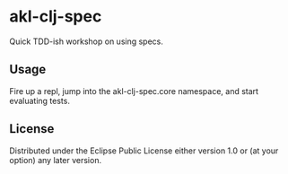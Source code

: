 # akl-clj-spec

Quick TDD-ish workshop on using specs.

## Usage

Fire up a repl, jump into the akl-clj-spec.core namespace, and start evaluating tests.

## License

Distributed under the Eclipse Public License either version 1.0 or (at
your option) any later version.
